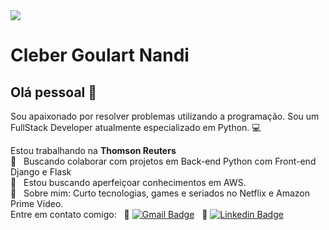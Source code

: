 <img width="auto" src="https://img.cpapracticeadvisor.com/files/base/cygnus/cpa/image/2011/08/thomson_reuters_logo_10314252.png?auto=format&w=720">

# Cleber Goulart Nandi

## Olá pessoal 👋
Sou apaixonado por resolver problemas utilizando a programação.
Sou um FullStack Developer atualmente especializado em Python. :computer:

 Estou trabalhando na **Thomson Reuters**
 <br/> 🧡 &nbsp; Buscando colaborar com projetos em Back-end Python com Front-end Django e Flask
 <br/> 🧡 &nbsp; Estou buscando aperfeiçoar conhecimentos em AWS.
 <br/> 💬  &nbsp; Sobre mim: Curto tecnologias, games e seriados no Netflix e Amazon Prime Vídeo. 
 <br/> Entre em contato comigo: 
 &nbsp; :email: [![Gmail Badge](https://img.shields.io/badge/-cleber.nandi@gmail.com-c14438?style=flat-square&logo=Gmail&logoColor=white&link=mailto:cleber.nandi@gmail.com)](mailto:cleber.nandi@gmail.com) 
 &nbsp; :page_facing_up: [![Linkedin Badge](https://img.shields.io/badge/Linkedin-Cleber.Nandi-blue)](https://www.linkedin.com/in/clebernandi/)
